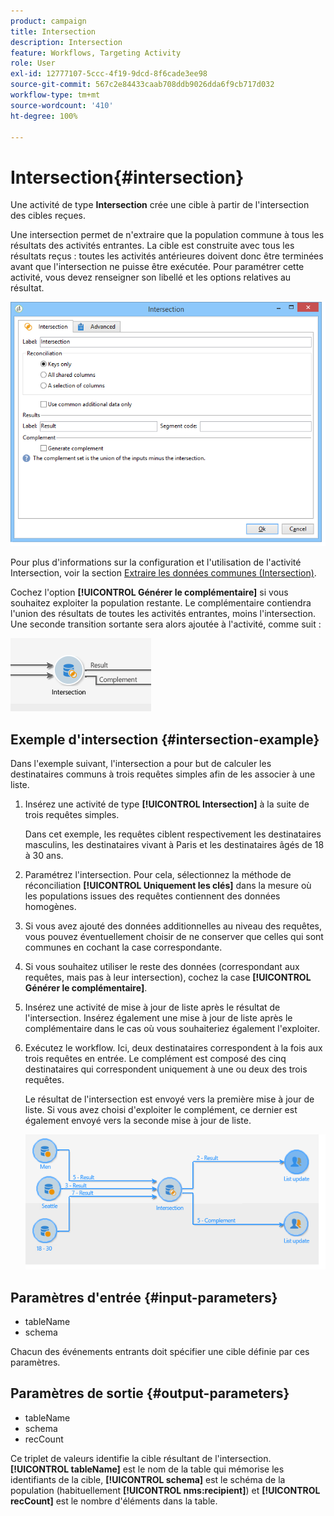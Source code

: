 ```yaml
---
product: campaign
title: Intersection
description: Intersection
feature: Workflows, Targeting Activity
role: User
exl-id: 12777107-5ccc-4f19-9dcd-8f6cade3ee98
source-git-commit: 567c2e84433caab708ddb9026dda6f9cb717d032
workflow-type: tm+mt
source-wordcount: '410'
ht-degree: 100%

---
```


# Intersection{#intersection}



Une activité de type **Intersection** crée une cible à partir de l&#39;intersection des cibles reçues.

Une intersection permet de n&#39;extraire que la population commune à tous les résultats des activités entrantes. La cible est construite avec tous les résultats reçus : toutes les activités antérieures doivent donc être terminées avant que l&#39;intersection ne puisse être exécutée. Pour paramétrer cette activité, vous devez renseigner son libellé et les options relatives au résultat.

![](assets/s_user_segmentation_inter.png)

Pour plus d&#39;informations sur la configuration et l&#39;utilisation de l&#39;activité Intersection, voir la section [Extraire les données communes (Intersection)](targeting-workflows.md#extracting-joint-data--intersection-).

Cochez l&#39;option **[!UICONTROL Générer le complémentaire]** si vous souhaitez exploiter la population restante. Le complémentaire contiendra l&#39;union des résultats de toutes les activités entrantes, moins l&#39;intersection. Une seconde transition sortante sera alors ajoutée à l&#39;activité, comme suit :

![](assets/s_user_segmentation_inter_compl.png)

## Exemple d&#39;intersection {#intersection-example}

Dans l&#39;exemple suivant, l&#39;intersection a pour but de calculer les destinataires communs à trois requêtes simples afin de les associer à une liste.

1. Insérez une activité de type **[!UICONTROL Intersection]** à la suite de trois requêtes simples.

   Dans cet exemple, les requêtes ciblent respectivement les destinataires masculins, les destinataires vivant à Paris et les destinataires âgés de 18 à 30 ans.

1. Paramétrez l&#39;intersection. Pour cela, sélectionnez la méthode de réconciliation **[!UICONTROL Uniquement les clés]** dans la mesure où les populations issues des requêtes contiennent des données homogènes.
1. Si vous avez ajouté des données additionnelles au niveau des requêtes, vous pouvez éventuellement choisir de ne conserver que celles qui sont communes en cochant la case correspondante.
1. Si vous souhaitez utiliser le reste des données (correspondant aux requêtes, mais pas à leur intersection), cochez la case **[!UICONTROL Générer le complémentaire]**.
1. Insérez une activité de mise à jour de liste après le résultat de l&#39;intersection. Insérez également une mise à jour de liste après le complémentaire dans le cas où vous souhaiteriez également l&#39;exploiter.
1. Exécutez le workflow. Ici, deux destinataires correspondent à la fois aux trois requêtes en entrée. Le complément est composé des cinq destinataires qui correspondent uniquement à une ou deux des trois requêtes.

   Le résultat de l&#39;intersection est envoyé vers la première mise à jour de liste. Si vous avez choisi d&#39;exploiter le complément, ce dernier est également envoyé vers la seconde mise à jour de liste.

   ![](assets/intersection_example.png)

## Paramètres d&#39;entrée {#input-parameters}

* tableName
* schema

Chacun des événements entrants doit spécifier une cible définie par ces paramètres.

## Paramètres de sortie {#output-parameters}

* tableName
* schema
* recCount

Ce triplet de valeurs identifie la cible résultant de l&#39;intersection. **[!UICONTROL tableName]** est le nom de la table qui mémorise les identifiants de la cible, **[!UICONTROL schema]** est le schéma de la population (habituellement **[!UICONTROL nms:recipient]**) et **[!UICONTROL recCount]** est le nombre d&#39;éléments dans la table.
